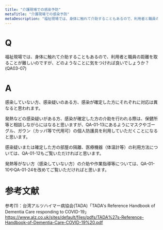 ```yaml
---
title: "介護現場での感染予防"
metaTitle: "介護現場での感染予防"
metaDescription: "福祉現場では、身体に触れて介助することもあるので、利用者と職員の距離を取ることが難しいのですが、どのようなことに気をつければ良いでしょうか？"
---
```


# Q
​福祉現場では、身体に触れて介助することもあるので、利用者と職員の距離を取ることが難しいのですが、どのようなことに気をつければ良いでしょうか？
(QA03-07)
​
# A
感染していない方、感染疑いのある方、感染が確定した方にそれぞれに対応は異なると思われます。   
  
発熱などの感染疑いがある方、感染が確定した方の介助を行われる際は、保健所等と相談しながらにはなると思いますが、QA-01-13にあるようにマスクやゴーグル、ガウン（カッパ等で代用可）の個人防護具を利用していただくことになると思います。  
  
感染疑いまたは確定した方の部屋の隔離、医療機器（体温計等）の利用方法については、QA-01-12もご覧いただければと思います。  
  
発熱等がない方（感染していない方）の介助や作業指導等については、QA-01-10やQA-01-24を改めてご覧いただければと思います。

# 参考文献
参考(1)：台湾アルツハイマー病協会(TADA)「TADA's Reference Handbook of Dementia Care responding to COVID-19」  
https://www.alz.co.uk/sites/default/files/pdfs/TADA%27s-Reference-Handbook-of-Dementia-Care-COVID-19%20.pdf